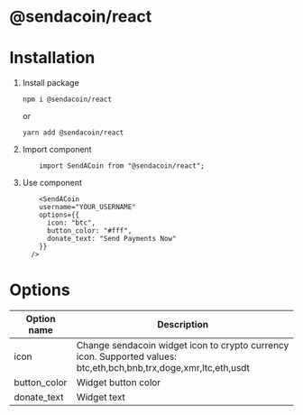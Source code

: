 # @sendacoin/react

# Installation

1. Install package

   ```
   npm i @sendacoin/react
   ```

   or

   ```
   yarn add @sendacoin/react
   ```

2. Import component

   ```
       import SendACoin from "@sendacoin/react";
   ```

3. Use component

   ```
       <SendACoin
       username="YOUR_USERNAME"
       options={{
         icon: "btc",
         button_color: "#fff",
         donate_text: "Send Payments Now"
       }}
     />
   ```

# Options

| Option name  | Description                                                                                                       |
| ------------ | ----------------------------------------------------------------------------------------------------------------- |
| icon         | Change sendacoin widget icon to crypto currency icon. Supported values: btc,eth,bch,bnb,trx,doge,xmr,ltc,eth,usdt |
| button_color | Widget button color                                                                                               |
| donate_text  | Widget text                                                                                                       |
